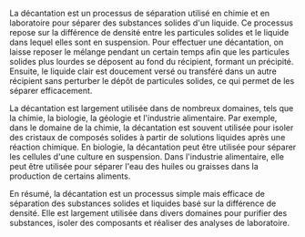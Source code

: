 La décantation est un processus de séparation utilisé en chimie et en laboratoire pour séparer des substances solides d'un liquide. Ce processus repose sur la différence de densité entre les particules solides et le liquide dans lequel elles sont en suspension. Pour effectuer une décantation, on laisse reposer le mélange pendant un certain temps afin que les particules solides plus lourdes se déposent au fond du récipient, formant un précipité. Ensuite, le liquide clair est doucement versé ou transféré dans un autre récipient sans perturber le dépôt de particules solides, ce qui permet de les séparer efficacement.

La décantation est largement utilisée dans de nombreux domaines, tels que la chimie, la biologie, la géologie et l'industrie alimentaire. Par exemple, dans le domaine de la chimie, la décantation est souvent utilisée pour isoler des cristaux de composés solides à partir de solutions liquides après une réaction chimique. En biologie, la décantation peut être utilisée pour séparer les cellules d'une culture en suspension. Dans l'industrie alimentaire, elle peut être utilisée pour séparer l'eau des huiles ou graisses dans la production de certains aliments.

En résumé, la décantation est un processus simple mais efficace de séparation des substances solides et liquides basé sur la différence de densité. Elle est largement utilisée dans divers domaines pour purifier des substances, isoler des composants et réaliser des analyses de laboratoire.